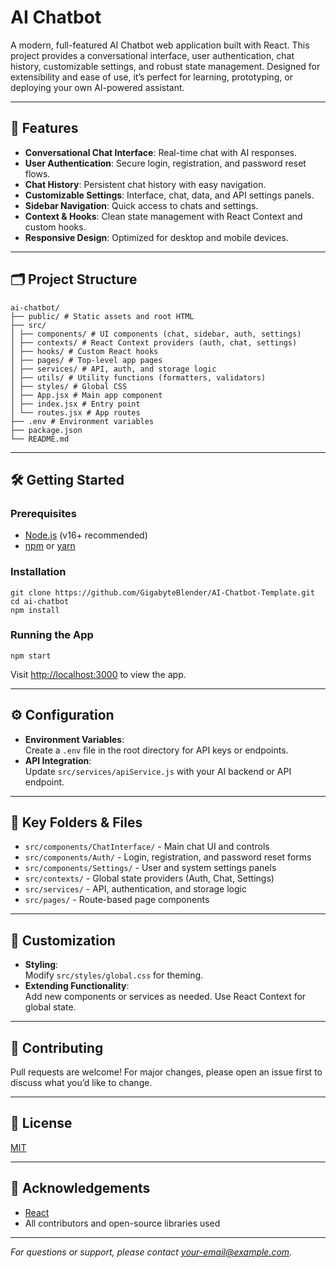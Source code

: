 # AI Chatbot

A modern, full-featured AI Chatbot web application built with React. This project provides a conversational interface, user authentication, chat history, customizable settings, and robust state management. Designed for extensibility and ease of use, it’s perfect for learning, prototyping, or deploying your own AI-powered assistant.

---

## 🚀 Features

- **Conversational Chat Interface**: Real-time chat with AI responses.
- **User Authentication**: Secure login, registration, and password reset flows.
- **Chat History**: Persistent chat history with easy navigation.
- **Customizable Settings**: Interface, chat, data, and API settings panels.
- **Sidebar Navigation**: Quick access to chats and settings.
- **Context & Hooks**: Clean state management with React Context and custom hooks.
- **Responsive Design**: Optimized for desktop and mobile devices.

---

## 🗂️ Project Structure

```
ai-chatbot/
├── public/ # Static assets and root HTML
├── src/
│ ├── components/ # UI components (chat, sidebar, auth, settings)
│ ├── contexts/ # React Context providers (auth, chat, settings)
│ ├── hooks/ # Custom React hooks
│ ├── pages/ # Top-level app pages
│ ├── services/ # API, auth, and storage logic
│ ├── utils/ # Utility functions (formatters, validators)
│ ├── styles/ # Global CSS
│ ├── App.jsx # Main app component
│ ├── index.jsx # Entry point
│ └── routes.jsx # App routes
├── .env # Environment variables
├── package.json
└── README.md
```


---

## 🛠️ Getting Started

### Prerequisites

- [Node.js](https://nodejs.org/) (v16+ recommended)
- [npm](https://www.npmjs.com/) or [yarn](https://yarnpkg.com/)

### Installation

```
git clone https://github.com/GigabyteBlender/AI-Chatbot-Template.git
cd ai-chatbot
npm install
```


### Running the App

```
npm start
```


Visit [http://localhost:3000](http://localhost:3000) to view the app.

---

## ⚙️ Configuration

- **Environment Variables**:  
  Create a `.env` file in the root directory for API keys or endpoints.
- **API Integration**:  
  Update `src/services/apiService.js` with your AI backend or API endpoint.

---

## 📁 Key Folders & Files

- `src/components/ChatInterface/` - Main chat UI and controls
- `src/components/Auth/` - Login, registration, and password reset forms
- `src/components/Settings/` - User and system settings panels
- `src/contexts/` - Global state providers (Auth, Chat, Settings)
- `src/services/` - API, authentication, and storage logic
- `src/pages/` - Route-based page components

---

## 🧩 Customization

- **Styling**:  
  Modify `src/styles/global.css` for theming.
- **Extending Functionality**:  
  Add new components or services as needed. Use React Context for global state.

---

## 🤝 Contributing

Pull requests are welcome! For major changes, please open an issue first to discuss what you’d like to change.

---

## 📄 License

[MIT](LICENSE)

---

## 🙏 Acknowledgements

- [React](https://reactjs.org/)
- All contributors and open-source libraries used

---

*For questions or support, please contact [your-email@example.com](mailto:your-email@example.com).*
